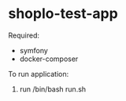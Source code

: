 # shoplo-test-app
Required:
- symfony
- docker-composer

To run application:
1. run /bin/bash run.sh
